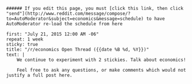     ###### If you edit this page, you must [click this link, then click "send"](http://www.reddit.com/message/compose/?to=AutoModerator&subject=economics&message=schedule) to have AutoModerator re-load the schedule from here
    
    first: "July 21, 2015 12:00 AM -06"
    repeat: 1 week
    sticky: true
    title: "/r/economics Open Thread ({{date %B %d, %Y}})"
    text: |
        We continue to experiment with 2 stickies. Talk about economics! 
        
        Feel free to ask any questions, or make comments which would not justify a full post here.